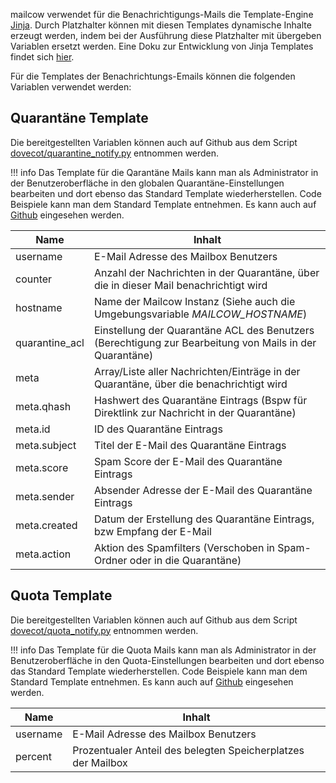 mailcow verwendet für die Benachrichtigungs-Mails die Template-Engine [Jinja](https://jinja.palletsprojects.com/).
Durch Platzhalter können mit diesen Templates dynamische Inhalte erzeugt werden, indem bei der Ausführung diese Platzhalter mit übergeben Variablen ersetzt werden. Eine Doku zur Entwicklung von Jinja Templates findet sich [hier](https://jinja.palletsprojects.com/en/3.1.x/templates/). 

Für die Templates der Benachrichtungs-Emails können die folgenden Variablen verwendet werden:

## Quarantäne Template 

Die bereitgestellten Variablen können auch auf Github aus dem Script [dovecot/quarantine_notify.py](https://github.com/mailcow/mailcow-dockerized/blob/master/data/Dockerfiles/dovecot/quarantine_notify.py#L94) entnommen werden.

!!! info 
    Das Template für die Qarantäne Mails kann man als Administrator in der Benutzeroberfläche in den globalen Quarantäne-Einstellungen bearbeiten und dort ebenso das Standard Template wiederherstellen. 
    Code Beispiele kann man dem Standard Template entnehmen. Es kann auch auf [Github](https://github.com/mailcow/mailcow-dockerized/blob/master/data/assets/templates/quarantine.tpl) eingesehen werden.


| Name           	| Inhalt                                                                                               	|
|----------------	|------------------------------------------------------------------------------------------------------	|
| username       	| E-Mail Adresse des Mailbox Benutzers                                                                 	|
| counter        	| Anzahl der Nachrichten in der Quarantäne, über die in dieser Mail benachrichtigt wird                	|
| hostname       	| Name der Mailcow Instanz (Siehe auch die Umgebungsvariable _MAILCOW_HOSTNAME_)                       	|
| quarantine_acl 	| Einstellung der Quarantäne ACL des Benutzers (Berechtigung zur Bearbeitung von Mails in der Quarantäne) 	|
| meta           	| Array/Liste aller Nachrichten/Einträge in der Quarantäne, über die benachrichtigt wird               	|
| meta.qhash     	| Hashwert des Quarantäne Eintrags (Bspw für Direktlink zur Nachricht in der Quarantäne)               	|
| meta.id        	| ID des Quarantäne Eintrags                                                                           	|
| meta.subject   	| Titel der E-Mail des Quarantäne Eintrags                                                             	|
| meta.score     	| Spam Score der E-Mail des Quarantäne Eintrags                                                        	|
| meta.sender    	| Absender Adresse der E-Mail des Quarantäne Eintrags                                                  	|
| meta.created   	| Datum der Erstellung des Quarantäne Eintrags, bzw Empfang der E-Mail                                 	|
| meta.action    	| Aktion des Spamfilters (Verschoben in Spam-Ordner oder in die Quarantäne)                            	|

## Quota Template

Die bereitgestellten Variablen können auch auf Github aus dem Script [dovecot/quota_notify.py](https://github.com/mailcow/mailcow-dockerized/blob/master/data/Dockerfiles/dovecot/quota_notify.py#L45) entnommen werden.

!!! info 
    Das Template für die Quota Mails kann man als Administrator in der Benutzeroberfläche in den Quota-Einstellungen bearbeiten und dort ebenso das Standard Template wiederherstellen. 
    Code Beispiele kann man dem Standard Template entnehmen. Es kann auch auf [Github](https://github.com/mailcow/mailcow-dockerized/blob/master/data/assets/templates/quota.tpl) eingesehen werden.

| Name           	| Inhalt                                                                                               	|
|----------------	|------------------------------------------------------------------------------------------------------	|
| username       	| E-Mail Adresse des Mailbox Benutzers                                                                 	|
| percent        	| Prozentualer Anteil des belegten Speicherplatzes der Mailbox                                        	|

